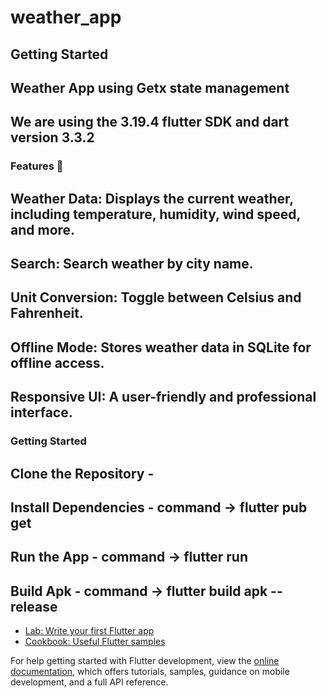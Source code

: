 # weather_app


## Getting Started
## Weather App using Getx state management
## We are using the 3.19.4 flutter SDK and dart version 3.3.2



### Features 🚀
## Weather Data: Displays the current weather, including temperature, humidity, wind speed, and more.
## Search: Search weather by city name.
## Unit Conversion: Toggle between Celsius and Fahrenheit.
## Offline Mode: Stores weather data in SQLite for offline access.
## Responsive UI: A user-friendly and professional interface.


### Getting Started
## Clone the Repository -
## Install Dependencies - command -> flutter pub get
## Run the App - command -> flutter run
## Build Apk - command -> flutter build apk --release



- [Lab: Write your first Flutter app](https://docs.flutter.dev/get-started/codelab)
- [Cookbook: Useful Flutter samples](https://docs.flutter.dev/cookbook)

For help getting started with Flutter development, view the
[online documentation](https://docs.flutter.dev/), which offers tutorials,
samples, guidance on mobile development, and a full API reference.
